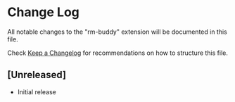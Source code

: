 # Change Log

All notable changes to the "rm-buddy" extension will be documented in this file.

Check [Keep a Changelog](http://keepachangelog.com/) for recommendations on how to structure this file.

## [Unreleased]

- Initial release